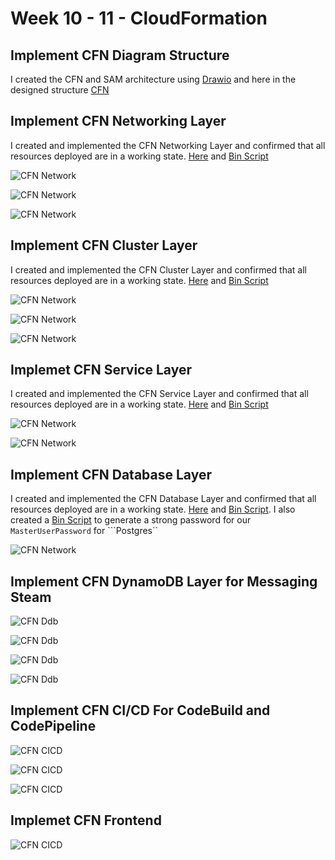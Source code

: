 # Week 10 - 11 - CloudFormation

## Implement CFN Diagram Structure
I created the CFN and SAM architecture using [Drawio](https://app.diagrams.net/) and here in the designed structure [CFN](https://viewer.diagrams.net/?tags=%7B%7D&highlight=0000ff&edit=_blank&layers=1&nav=1&title=CFN%20Diagrammatic%20Structure.drawio#R7V1pVyJJs%2F41njNzz4GTW20fEdRmrmDb0uPYX%2FqwVGMhiJdFhF9%2FI2qDysqCQqsKXPp9RyWpNTLiiSUjIk94dfRyMWk%2F3TfGPXt4wkjv5YTXThjTTGLALxxZeiOMW6Y30p84PW%2BMrAdunJXtDdJgdO707Kk%2F5g3NxuPhzHmKDnbHj492dxYZa08m40X0sD%2FjYS8y8NTu25HHwIGbbntoxw67dXqze2%2FUZMZ6%2FJvt9O%2BDO1PiX6fT7j70J%2BP5o3%2B%2Fx%2FGj7X0zageX8Q%2Bd3rd748XGED874dXJeDzz%2Fhq9VO0h0jVKsfOEb8NHntiPszQn2N9Gzf%2Favcd78rL8NfrTvTXmlyUu%2FKd7bg%2FnPjH8x50tA%2Bq472fjZcgJP13cOzP75qndxW8XwBAwdj8bDeEThT%2F%2FOMNhdTwcT%2BCzSw1%2BOp1Nxg92MHjC4KYa7%2BnwjX9vezKzXxJfi4bEAga0xyN7NlnCIf4JJWH65%2FjMZxl62eDe0GI9mRrVvbH7zYk0%2FMG2z0D98PprSsIfPjH3ISzX8idsFuRjJuER%2BpWYLmLUowYXCvJRwnKiXzBbEfLpQ7jxaQf%2B6OMf1cm815tP%2Fv1eDb%2BaBN%2FB7%2FYIKfjYmeIvSsru%2F%2BBheHgl%2BNBZnyBNztPYeZy5r6Wdwv%2FhzCo50eCbKn4qM00akD8b0QEa%2F4TXiA7In43oAJUvT6X7U%2FkBNwZinyKXJ9L9ycYDwv%2F56Xg%2BGzqPIMUBAiPL9iftngOcJvHlBteqmPrP%2BHHm6wDKgs8%2B4fGqgPKzNtxr4n92Z8KenD3b3oR4xwyH7aep0wnPmtjd%2BWTqPNs%2F7Kl3cRwF1H3Cv0cvfdRd5fZiKsqI2E%2Fu49fhXspvfz8%2FdVXQxYRpUqEWRxREB5RKZej08aqzMd6k7X8a2n%2BQz6ZAC%2Bexf%2Bl%2BqnHiv%2F%2FGLSqVU%2BPUhPFee3ofokMWsm4GGBSKukHjom6ZllLUeV5QSWOyZ%2FdAPfsfx5PZ%2Fbg%2FfmwPz9ajp%2BvRyzGS2WW2gT2bLX3Oas9n4ygrTmftyayC1gIMdIft6dTpBsPnzjA4zHsYfILtZIYHHs8nXXvLm1EfM%2BEOfXu25UCmqSduYg%2FbM2DpqMGTOdaK3apq%2BmDPuvc%2BLyqxQOJi%2BN85PkMSRmzKD5oENWZUKjGJ8w%2BOSEIgZpftjj38Pp46M8cV4s54NhuPdsph10YwkXTrDkRqT5%2B8F%2F3jvOBzxCCJJkENYMnM%2Fj1ruziVhRBrTCsHVksgxsK0ylpMkE2jzBRK29TyYiMzUWXfiw29rFTiP1pqpRyObV5C4k0g5iw6n7G5llli5PR67oxMUFm011okqvVR8SGQ%2BAqFJvFnPraZcqoDKm9ONI3PsmbmNMuMf1i0NlKitYeXb0Br91R4t%2FZy4wCf89ZX%2Fo4Da24wCJVYgXNpNr1Lruc2fLY3TDfdbYdfjkGy4Ji%2FIkb236ms7I8qu7rQorPFLSNuajGF5LK8XFKWwiP9UvOvU%2FPuYY%2F27He%2FPbMXKIRZMBETrCyxkbBYjI0sEueiYCx7Lkp2zNcq2lfq9Yvbz63BmeCxCVQpcIXDlZsC52w3ou8dLPmoE8hN2f7S9dj0GUWiuKV%2FVPvLeqsTrLabMMJJIpMoRFmQzX%2FSXHkGoH8ZaboyMKkslR7e6Sd1%2FzyWgPTOn3Z3Ni0RXHJ5rb%2BUt5Ln56bOxMdT8p15Fyj3e%2BHM7n%2BPOwO4yjQblClxSqNBeK3Mrci%2FOOhocdAx8tIZge26wbIV96zqeRN%2Bzp%2BG43Zvinee2PFY%2FHQ2ngCl4R6P6F7dO3ikR8xPo0hKzNKjqsQsmzummDLFHIvcooBaQZ59epWx2xPnZj46QzPB%2FNn4J8XNDSt6RU%2B3xTSGShdJVwrneIfy2TdaUOLCUD5z4qPFTggeLdf4AuVxaInpvsrlaSor9Mt7fZ1iaz89DeFZ8BF%2FI5L%2F7rSH7ceu%2BwBZYJ%2BuyVwfOCGbCs0sUKH5wBFhu2%2Bt1ncYuXSmMxsXH2N67DuAHRxgkhjjrRfyk9Y8Y%2Fj3Rm0ix4WpFvdLKFMEBvTcAgP0w3omNMiS2b2QR4l64vKNDVPJthDmVqyXD9epKU1%2FHkivTDXyZKznPEcYR%2F%2B%2FOaZFnaI1WPIxsQJH%2BGvo6wNkx2f61H5UXgnBsuSZfngh8%2BnFPWsjgavU9eC84hqqgNftofJWp3CG%2FYjmbMvjBkYu3HyCtYbyniLmkrlvGR3Fx9rneZPeO38C7k%2Bob3Z7OLuv3tvdhxNEovX35%2B0nB11U94BS1zti4%2FT96fjm9%2FexXWi6sf1OMOpNWoINUrgqCDRZkHsZDy8q9YDISw9QkbxklJbdKUng9%2FMJHLhN%2Btbaegv7KZntqGfVpIoFfuW8Bnl6OcxrQf6h%2FeLM%2Ftv4%2Bw7tW3h971PtxTd33Q9L%2F0NKmwA4JzjIN9phxP9%2BnWSVkc3AUtoMGTmxe3uIRpTFSprYajTEjqesEKtBFMt1blbkmvHoVrYDrpgsvbMwIusP%2BAwrrGBgfbL7KXL2d3viAJHCZMfDsKA4iNlaotLyika2s6DgWw7PiwG1ohkQ15hexYE8yoG6GybYyoFwKZkBU0Pp8TBvgi7NmXnDyg6fG4MM2WTuFduOz4l9dVYw%2B34ErZ19QJlr6nBs9nFf%2BUZRtZ4XSLKYzZ82nCYUduXh42mmogam0HAaFcmJNmndKGtH1CCMpJ%2BPJ4v2xF3BA7lWFdPEgu%2FfxlN8BvCyerYfDACvvmyPl3anPXIGTrk7HqV1r5JX%2FXyH%2FX2u%2BVEzaq8oeEpT5I7kt8QnUiy21Ow%2F7fkQ5%2FYH5q5%2F6vSfUlihGkRK49EVS1FXmFv2DxXJSfbh9Pywe87EzU7YFOfPOYGh%2FRMAu6VIvzOKnMEgse94ltl3W0Wa7wOliGUYWdhPe1s9YVZlmG6tb18CiZ%2Fh57jkaydpyblfT0qNjkvYpYAxXZ0OgKRt1%2Boqvf2UbtFcWfSqLHxVFb8qC2DjRbCRw9yyVMUd5EHVmBEfpPHDgkrW%2BKBqTFW2K59NFWdT6ezkotm0OQjw3bkmDDeMFHxXc4HdSyV4RFA4iSUpVA3K6XkMZuGbP%2B6%2FkyPMVFCXztkeMHk1uqhmVNW6XXy6P5i9YP8etR%2FbfXvym2ekPISwJFSx4vWyQbV8xCvILQivJVtwmPGZYmlF3%2B0UqJb%2FxhOw8zeX%2Fp7bk79Kpc3xv92rkI1jJv3OX9gIoYp%2BnuH91tnfyvtXqg34trqeznR%2ByP8kuBzxsxKXNl%2F5wHsvaiVRPqXPtGtZ9BPWV5S4KeIFFoqVskCQoyXtLDcptXZb6e3ZrN29d%2FNiP7uRLiQvq8SDgU0rnRVppevJySrRtERyg30nnBm%2BT1%2FKA0meyjRdcmo1riHZEhSwrFQlsyI8u4DomSHPHzUVMmgqspm5lZumDHTwHulGeyg5ObFkMJ%2BC3lrmqlnl69Yf%2ByDWUzXDvSZbJuf3T84tSn%2Ff%2FdOQYmL7F0amE6qTSauKQWtM8STrIjiSaU7SJ6LyzXYyu6H%2F90pnNDAzFeejfMuDc1OmJL6az9JA5tHz3sFnxRvwpFhFzMrl5Zsk%2B7NYvgYhsv9CdVWqn65YZbDyqo4IFqWOJUSd%2BXK8RaPLvZyVLWuj3Eu6YNryLiNYBl%2B3UmSYlsNMU7OIToTcQy2jRX%2BLRjNL%2BPZElNjhbPvhUiuTPQ9HIkgcmUNknafoF3ki9YT0sCsyVPkFU0%2F%2Bmk9Ldns6K9FOui42adw5KoyzUyweC6OvVAFbqXy78FI7fDtpEX00fvZxkEq46H4ez9qzjc89e2hvfrZ7zubH4bj7EMaQ%2Fb68G19nAI7UkqKvVItHBQyiWn4lefU404rKRs0o5Sl75MTmCYZOLeL%2FjEwRo2ViaYyb%2Fk9D8u4T8C5%2BFxZNYmJWOkTeHzh15X2SsU1sOz4faGO5IFv7IyFbJmgjZ2cqwIapYpC5gQ1VrfVsW739KnlOXfLcBS8LpmmSbcMuXY8yUYkTReeOQgudk1ci1utFbgdtL91r8rkXlHRdarLIguzUzZUIRSA7t3ZdWlHlB8drcWhlATQ3qPczOkFMF%2BXQFsGfrzQ4JENA45KnlpPBoXFj%2B3NJzpR0fE6%2BVIos0VdYHN0vi2OrxcED52KnxcFyA5uCWjiEVUvhB69cxCu921oytx2lIhUlIfesy0kOimSG1IdOo3qkyZBkR6aNOsUwhW29bEYxp9jL7EKy7ciXE5KprB%2BJwb%2F2%2BTiGfT6owngvZJ%2BPqZ%2B%2B8Xt98I2rbkJESdI9kqd0pp%2Bzc3Onm5N6G5C4jstoGxBdRE0obsZ9lCDIG02YyjHdZqvJkWk%2BIhoq6O64b%2BP%2BYeoJS3GJ3UJu5p1HwNDJM89tNdjtpc681bM1MT5oftgW8N5iPpWV6xK7PLXcqquKKuwo0gZKURySUwtGK1DVYahVqrTMyo6ROq8G90kOTcsh432PZwXYPaoqsS%2B758vu%2Bdx2T1RfUFU9brC9QiF7KYRZHe%2FN7GH5mj3oF39esydBnwaXiZYtBpvnHczosT6l0ZNTmxCDSuvephTpy8jo0SyivE%2BuRomiR8iXUfJllLzJKFFux4pGiXUOhkl2Rkl4n6yNEhnPg6Z6m4AeVp1Gq9esZHR5G6QbnxPS8wr6R6NtGpcukRWky630%2BPZ2jvHnKqBPlLI17JcK%2BFIBn1sFSMnoing8V%2B7JLe8dkpkKKKxp4HGpAJqPVS%2BHAOXcksyMeq66TaICkNmuiG6Ur3UBNv9TNnZRf7ntOyP5S6r%2BRr5XYteabf1x1N8lnWdsO9FIPpMmnhZpaKP%2Bctt3CVSjqif50l%2BfUn%2BBlMdX4nRD0TyT5pY6rSj%2B94KXMOb1UII%2FKtPpuOu42x5NYzB0lFHFTY6nGUydEczKulZLERMPqjiK6byh3J9WmpxAtoaYan7qBpU3OL2n64Jylaz1mPaHGtvYPlrJdBL2eN5jy1gu1b8pNv4O47GbJDVpXtJAeQq%2F66sPnMo8OJI%2BcIZ5RsTJXn3gakSrurz%2BOfrA2d3Um7Fuw524WG%2BKrVYGyTU1UKUG5ZpGVI1DE47JQah3NojuhnO%2BXmbjvY6l6zxFdX91OJ%2B6BSHkr3PwUNozOyGB%2B609nt%2FlMl0iv4RqIKIFtLJmUUPXDXDlBaPBHtCbapYWqWbDxsaHLC6rCUDbOES9%2B%2BIywCLwAybPTjdfHkOsiewTHbU8dEW3Sq6II4m8ygkYVdkdGW0F1vH24Sv9GbanD5v5CMe%2FM16Ap3g5j002kTV995l3Cbnecbc%2BS6b2QV8lILooB0k%2BvkyEyx6bHdwVwMtzK8gMFEMBOT88SPUJ%2FmDklSk%2F8w7NN%2BXnkyQ677cYXFIAuKmoHs5vwwgej6O8B2Zl%2BTKr%2BGJWReaCYm%2BMgpk1ubn%2BMTNrzjUk5hezxmPUgh0aWQ0Vshbsf33U5h6P7ZE99daOsmAeS9r51NTiSFdsUw9jK9IF4ZvxvAfHNNq4s0gzJEmqrvrVybzXm0%2F2wIf3vFEXJVoUHsxgXWRXD%2Fnc8MFQeQnSZOzqWBCLrsqB4A4hpujFcSEcT4CRDEheYiYhZcuSG3esF6JUflpZ6BYzuCE4obqhiL4mHJL9%2BmKK1kw5APa5%2B%2B%2FjAfZ01u4%2BeF%2F23FyfjJamS8ywrG1cpuG3umVyJgjunR5fqrNoef21zhU8Z1plnVGNmNywTNNkufFciq3fQtwmNy5JP7PNB5NPOE5v2D1Il2eflgmwhTB1wrlGFQu1NAgXFRKUN1OAvr%2FHRAJ13r58XaKWXByiA1DH5UJh8Fi5LWAHV847IbG4HYm3MsDOTEVve9rMMxVL0qpVSUisntkuxSxyH7pj52zp8OCxcs1VNI%2FAQTtFQ6z28fT9zB49DXEB5C3Bf09YthRKlk2hU40HP%2BPoLoyyJkxT0w3Q3zoPCtQiff2MMtFMHaxVXTPBgMjL3jeTPbqkFaxClqpu%2FGXMLDdHKOTBY6bRX6feguGuJIZPtT3BawRLlHVqEmEJC6vJLRa1qTUTTC7NAFMZhMUCyYpJXbDVeiF%2BdFDPf1iTyqAcLE1mAU0sk5gkuk4vCDZsE4yDw2oK0yDxlqNUgA3GwT8xDESzoPAjmkxrlQUxwVkRGuCdrudlpVoprNQvxXhAxejxfHIs3ChTAp4vNQ0Btj0JNjDfzNY2yxw0HhW6BqqRKNbHTQZ6UTe4oZmmruWXQmLFrbBqHa5UrX10FN4xi1wvA%2BkFOGscJpNKXYwSpmdjirUiHVsjRR%2FG3FGYGVIcHy6icGwpVYBroEayD%2Bqokji%2FwPR4wNTY3oWOsTLd8DF0GtfdmlYGBtIt0P4G14gqA0%2FXy8wAD8QCW8D0dh7Oh9victi0Z4vx5MF57H90QN0xk1SUuSEnUMaNV0XYK79aGJYiBpE%2FbmpSlRC1lLipcYVRqudl2FOSosfdvitkr2cuf6riVAwUckp6aTw3esVl%2F9%2Bnbr0XI5rrZodN1XeQUFIlvV7X1P7kQ8nQfI0wI49T1lIgLM1NRhWJ9EDXqtObuHtkvY28hZFRU6x8FUvGeKq4lyH13ihpxN2pYinJjqR%2Fj%2FcU%2By%2BChFpvd7%2BGnBo20CDvNgjQpNvGLLMuCYo2Cd%2FnnaHT9SSi3ouXK78v0FaUPxWMNvEYVuW57QzbHWfozJa%2FgJ%2FfSOPCaBkWFByOmHEr9fvEeQbPKyN%2BLY6WNF7%2BXjAtk9eBcDsuxdIIRgNKwcPhqgjYI5pySWTT1SNnL0%2BA%2BZs7Yb%2B37b7ihURhoAQv051Pnu1zZzbD9%2FX1mdPvu8%2BBcYYxdsyY4cSzNxYh7eAxqqj15Irom6xlMrQICttDzN%2FWp0TKhEl7%2B3AaDiRu7gOfvtsTB17bbeKScXunINbmqe9tBCOZ9LTfOysi3pdVaGVzs8CzgDat4S4fx7L7dxpDMHBud06tmUmXx%2F1nlkvNxzF%2Bnzyzb75ATikxKWrG8w9HxShBdGUYn8Uh1sotc2%2FfBitfYfyCk4XIdjuQljeD%2BMHmZJEwPi%2Fr4cbW8FOxKKqLMtfDjSpFkBmRPbfF%2FcOwWcd7sNzym0ZNnfMVhGZYfFZV28fnZt0bKcoGcolZ78JURqRiTlNLHeLPL2RtxEP8hw5Z7yIktYyyrJ4MFSmVG6zlBRjUeoc2nZHWpqNmwspe3kYdIdJ2DYLtZ9TJF6Am93klXxNfkY%2FhJ3re%2BO0rL9CMO3JJM2VJ46xsKNrhRMROuUiZm9gVtCVclmIXGPm7XalMahBeIXXS%2FpVMp1GhSXEOJ6wQQVN4TJXL03clZFFaa2DixhFut2bLTcQUtvD5BHwP%2B7HXuqhMHjMlbtg5MSPiSlsDGmpLQdU5Nz%2FIst4hZInjhiwgKovCDyW7IGv3OXlBVnw1x6%2BcyF6esgYrTbYIwEY4uERtKe1585LOukfn13rOK9ZzdnKUKXMUNZTBRlUn2PzWc8zCMjz89RxSJm6fzs3lHKEfeDkniLnu9g%2B9sEvmaSIYNpEcQC5UDmDm5bPrPp7hjc39PE854LP9AnmpmhQpnMXXu1Nupa13t5S1bjkIfIr6ia%2FlhQMuL%2FisnJwD8K6KkamlWug7gqLeWqegQuSEfoH7d%2Fr9UbvZWnCsbMP1iWqNdwqOVubWZrVxVG1pbFe1sarOLb%2BufkG5YmGWmZRko%2B2wyYrrb5LeeU8d5jfempXzxrk9krzqlHOYpaWdU7cZRoSc76RcQNllP6uiJ7pV3qzLi8ZSGFYwkfU%2FyXDzCJKBmU44jd93h2UeO2fvRSXZN9h6gXxMezdkkWBBhDow7C1Cbi5SdSpLDBps7ilR4xrOSIKNKduNkk0cnp1FRvJ2x4PrUq8lTbH1lqmoRdbk%2FSOz26%2BhqETRNPt67oLB0OPIGOwYSRtXSJzhYhRS%2BKBfW7ic5LKFyww3FslG1jVaDho%2Bb2kirImypnD7DFI2chP5QPe9YYsW8207tKw7NLXc40jN%2FuP6VOPHT7rh1HZmEjRqIJgG6Pd4PMFULHLk5viEgdB3tGzIgj5Lu4GeHBjoj6Dj0kcF%2Bondd6ausZsJ0EsZp5ahh9i92V9JmTycG%2Fskb%2BJS1C5ca4w%2Fq%2F6A6%2F2wn8Zf4J4C3C3TLLM4AxUM7u8vjY0FPfZSgHtCu8OiwF2VHvAF7u8A3Cmx6BGg%2B85tYF%2BP7t3JvDeflJ6WIMq4nxEvU1KaDp1RqePnneS%2B7WJmKzGe4pmkUDwfZafFTNSRLifAUKKpNBLVFFyf2y6KjMZB8uhVEk2bWX1wf%2BMI0g0%2BqkrqwpXaQKvJ74ziyELqYVEKshs3cwv0slBEkoMjcxDP5E1OD5pAoHRXcs4lyHLjYIyQ7btX8KdRVdJ6iqIxnCK4mp%2FXRAvKBSh%2BPXgfTXaQ0jzZUtfp9kVT%2BfiS37Ml3zVSWnQar5QswnZli0SW2PDD9%2FYMEOLR04qYjxMTcdDctmloupE1x6V35xNKxPPlOMqlFAOjgFoNFmxJWGAiuLbJQ7s6%2BhwCmtIyCtUPxChmNOfF0CNYE0%2Fo0KncYLIQcNp%2FQ5o9tlOWwwCD%2BXTm%2FFm%2BJhLw6t2R6499sGc2K2ZSBgMO9P7JdmT6%2B2axj863Vut7QgiFtKrf4adA%2FGcEK10vvN%2Fw89tZ5bL1LVOb%2BxMRPCmLOKC4AOOX4HbfxN3um7wnOme%2B7%2FlRvuXBuSlTEl%2FNZ2nQ8%2Bh57%2BCz4g14UqwiZuXy8k2S%2FUm8fxqusIStVOL%2BP1O1JpBzjDPMpjxEACAhmzJTE9tM64vRg5jYzIwWiVhsu4UtH6%2F7bJKvgV1Um81oU9aTSARAB6F5RRHvwVJz03PegVdQaIrK1twLNs%2BJSfUkGH6%2FKyiT8TArpaELaXXTUuy9qNryJ7fa%2FrAH3GZvR29Td79c4uzF7s5xfn4gHT6Lfi%2FJbfUsomg9FPQ1K6SbY1hsnjhVuFrzqWaJcmmWVFnutNCtB1mQq%2FDRrLDgyGNdgwkrCwpdUwle40vxvi%2FFawagcDDFy1L05o1wThR4T0EZVL3%2FAIRZFUdwhS0%2BqBoz4oM0fhj8oqo7yIOqMSM%2BSOOH4afgqaODqjFDiz%2BxfDZVnE2ls12t9SZBhO9EzYAvN76rORO4kCdPjwjocUmFf%2BLUiknqZqe%2FoxPXhERXT2HUu%2Fg8aCN4f0lH9aYZyS8R0daFJUqtQKJ3SLCRW7yFJ9pjJecRVPEj1hrLCavYoQPOqfsH%2FP15bDXCowuRJRGfwHB3w2JSZnhBtlqWdhh%2Fa6QhISXFYmUa74QQhKiEXtY2a%2Fqjl8%2Boz5jOoyvPptiRRiO1rJSOz8nkC9odvD%2BmSdX05K29N94okfva019W0VFZRZbQaudsP6tIq3Byqn0aq6g7HM97v0dui48M9Kop%2Bb2mHs%2FHNhS1EkZunk2w6rUhwzvKNv%2BqIk3glAZQhRE%2FnPV5bCNDj5q3VmDybJpGTNXzNT8gLmi56AApezxt%2B%2B4DRbJ0LdpQSffN1CQzKNwb6pXHFxMpC1pvFZc7ehJZezR2ZR%2Fn3T94D757s43%2FRtlXFfB%2FGWFfRthHM8IW7cdsFLgu9Qm1KFf1yCk4PhVPqY7aWT98Un0aO0uzpHYpQSBj117J%2BS0XctUygJStZ5f75RMsm3ez8jDxLE2D3%2B8g6CdBcvRnmWCDSAs9uoi7Q8XW5YmC0vKyNFWCbuApehK%2Bda%2BDNxI37mvGTRVfTTijNtJmt%2Boa4henYZZtwKY9%2B0977gpZgm6T9ZN7w0owSoIRvFR71j7hFe8jO58%2B90%2FY6QtMJat%2B%2F9Zkv5anonP7Mu%2BuiNP%2B9oN0a%2BPnS97jvaXGG0vtuTvqPjcGlUWjaq16o65T%2F3Y%2F69SeVt2L88GvFnG63%2F4Zdtm%2Fy97oJ3z36%2BnXf71qh%2Fet%2BqDSb1QrpLGqzxu17ku9dk2aN2J1VWs49Yv7Yfu2N%2B7ViNOsXdPLQUM0%2BCmpO6e8ffuDtN3xxvJyUOGN%2F2B8IEZ1fn9%2FtXp5rH9rEvv2Zfj95p9R%2B%2FZlevnfP7Rz8VPvjKy5Pfp32VnNBp2L4UIxvup9%2B%2Be5zX7q9RW8Tw3%2FC8dmndsh%2BfXfP9P2LX3q1cbkalnvt2%2BvrfrIWv5iw%2Fnd7cL57twN7Iszo9paPP9aZfJM7vFXI%2B25M%2FppdPmPZYfNhldO8%2BLHwy%2F47y4cu%2Fyv9%2FTr24%2Fx1eAM6HLNmq2z9Xe3L0%2Bd0b%2BDu%2F8qendk0c7oWv7u%2FzrwDleP%2Fzz3brWHK94kcNzk1w2dtf%2F7MeyO4Bh4%2F6vBtQFz8PQL6N%2B6ONeAHn9spNPg9E9jWQe%2B%2BcdpirvW1ITZJ%2B3q6QO8cRNmeHU5qC%2BaN4tVY3A9bwzq%2FA5mHWZ6ddnC7%2B4WjZvFy%2BXgQTSrZNlcikVzUJ82Wg%2FzZuvOP6a%2BurpdEHyzxnKxAI7QGqPGS2MpaKPVnTaqgjVaP6eN1dkcztPgHPjdJZe1a7juT9FcErwnUKbBGg55geNXzdUdHP9zDvdawvH8cgDXaTXgnt2ld88zcnXRmDVbFXjmB35ZO8P78qZDKNyXN1s%2FZ01HMPc3nrf6SS9bd3C9n%2FRu9RPPf2ncEH5VFaJRa0zh%2Bzk8H7zPmTcG94f3g%2Be8xuddwDWBPvV%2BvVrpX68atOHgu13PQCpoY3U9bQzukONXTWexhPsumrUHHINn%2BrlseGOiORhOL%2BF5m7X%2B8rIGz13ra3dLogFtV1dAWzgf33%2FZuIHzHYJ01YDmK6RjE%2B4Fv8lV69cAngeO7TJ4fu%2Bdq4QAzRYwl1N4Hq056LrvDPRaAV1AQh8WzYvGAu45a7TugObXC7gfg2eC6%2FVhDOnR165uFgLuwRqD%2BwE8A73CuYM5u2o12KUr6V3eXMK71M5cOl7WHgRcC2mPNFs1bipAn9MB8kZj8FPz5wl5YgV8I5qrs1mzVoe5uBaXtQbMaZ%2FDOxCgJW%2FW7gdXNwKuDe%2FgiJdmdbFEPgD0mbrj8G7es4AE1fo4L7wDNLyqwdwjTVd3FGgJ9KgL4NclXhtoCJ%2FPKDwzPPudgPdDelH4DTSvvFzdNmYhT7l0OmNNdz6AJ6uLF3zmxpLAnAreGDRgPuHY2hmD%2B6AcEDgP6Q089gDXAd5e1Zl3ne4K5gTu1dXg3i9Im%2BagB3TBd7%2FDd0c5gLm5Rp5H2UP%2BfgHegfmHdx3AnAyQr%2BsE%2Ba1%2BsZgBLfgVytBSvFwBrRCNgcbTZhWOd1D2Hpgrw66sPeBzceA7ArSD5%2FxngOcDP4MM9VG2QfYQ2c9g7mBukR9ukEZ9itfC922uzgcNfP8V8DHKGMiD9x7wedWFc%2BHeNcALPL9W1%2FAazVFjCfcDeXpA2QNt0QcZgncGmUY5ucK5bV0D73Rhzs4AV8QLzK8jI%2FCV0%2FARvrKBqvGxNaoiLzU04Hklqt49%2Fkt6m9riYjj%2Fdfv03L4Vuqc56oCcZgJCNmuVpXt14KomItigCRL4EzlpARQO0MpHmTsJdYLP%2Fw48iTx7uWx1QWr6IIEL7s5iC7nQHSMgKdTlfhwDNIF7LIGqM6RiA6V6AAi26gOSnXlS06rPECURNd3ZQBRqweyCTu64HHgtYEbhd0U0WWMGs6M1VsBdiFADvAe8T%2B0OkWV55V4LpeEuEWlAGjykGdxJSFPnAdI0HB8FqnDfFkg%2FcCC8t%2FfstQd8dkRorVG7ngInAjc0ZbQRIdo4IdrwAG1QGwENEK2Xd6sz4DyQOhlpBg8y0rCrGNI0JKTpS0hTERGkaVVeZKRBKbqqdRmOA4oCiqDG6msuuq8AaWsPKGWI8q42BC0D0gTz1boDCUAN2kfEwOcDzYOS2F3COyyR%2FnCMq23WaPMgo42IoY2TAm2WMtrchWjTWV8H6SlAw6J99wLoQFw6u%2B%2FzE9HDvQbMBc7JEniZwH2BH4YDl0busXXQNHVAWwK%2FKwTovILnF4AALoo1AdnhP9QU5G51jc8I9DpD7eQjTV9CGnj%2BbUgDtIdrMY9nHwiiH9INznetBJBJ6qFpA62OZROeC67BYK4RRTWU1QZaCCu4B16r9UA8WaqLTs2nZQv5rqLdrVyaoiUCc3aHdEBND7Ql%2BI4vVyHSorWC9wMLgqW0kEBWJQtJQ0vFt5AoaG7JQjoTkoW0Ci2kb2MVuq6AN0GbrG3QwIZNRkFACtQPDCXyqoaS3CfI1Yg0gIyoZ%2BBN7qbuk6EkoQ2wApz3KIl2yAsiwRUiIdhXeEzDfcszn4vrS1d6YUY8vQESB4gLnAC21L8DsPGAmhWGNhzqJEBlRAWQSDh%2F0PX0FqApvD1I%2Fh1yzQvOEvyNHOEioI%2FWwHn9Gdp7Vy4nI8dVQAcTsEMBBWtnzuXaO1jc%2FfdjXL8AT%2BIBENad9QqcAwgFnA1cuGFTgZ1349pUiwYiaAuuDTYG3BNsCdRzw0SUw%2Ff0UO6OhCi3DFGO%2BSgH70iWruQMcObRlu3C%2ByOHNFao%2B11N49pYiA4Num020TJtEPfOgAGNWg91GvCOK4NoLcOMAY6BTgJ%2BW%2BGMXaFF27omri7BmaoiRvU8a68F1l6tTlx9U0XLtYK67AU9CvB1wBIEuRwg7gO2IR6BjG15OkRttOMQ%2FcHmArtndbeqAG8hKoEE3bi22cKz0V0tC3RzbfuVJyUwR2hnuIjch%2B%2B7iLJLV6NUAyTuuvYcPDmiuYeagDTw27PrEZ1rKIHoV9wBIhLm8Q7MLdrnLtKdeWjRarh2JVoIDUToWtfTrJ79jfY98iDy6cq1OVFWBq5%2FIhCFGqhJVw%2BztfQiT%2Fc92x8106ofaALm%2BhjwvE1EjBVodBeZ8Ppnno%2Fh%2Bh2IIn20sVx%2Bv6o1PVsOrQq0IwE1wZpAzQbnPaAtvHD9Lne2fq5c26yKvIrv%2BMA9GScuEqF9jPwMnPPi%2BoArtDgAKQfwniBLgAMc0H8TdZR2193oX%2FbrdrENcVp9gd4n6ucm6odVg6z1aDfQo8zXo8TXo6AXYhY7j%2BlQx6X6Cu0YvA5I9srT7a4nKdATbd4CPqO9gHoIre4W6qE64j8c04VjEbnQ66szVzLBEm8AV7jeH9hYLichpV3PDHUsWtyg710dgjZcHaT%2FJ0G7rOkecz1zuQckGK32BnoB6MkCpzRc1EN7AqXhgdhO%2FTmIZ3z%2Fdnrfu%2Bj3Xb8fOAfek7u6ZNBFWWU%2Bx6E%2BxWfSXH3jwO%2Blq%2F%2BAEwFtUQ%2FhM7rIdA121R38Rs8baXGHHgZ4sYAByEErV2dTTzLOXlyOcJBLXW6BuQDd4%2BEEzgVHzxn0Ib7TC9qcTReVwdZpeXaJZ0tVVp4H8sDAlkDvDb015P4lzhW%2BB3pxSFO03y69uV963svDS2AzuZpjgDZbA20x9GwQXRnqd6D5FmSvI07h3BOgFQ%2FsO%2B9Z3GdbofQ2XNvp2rULAcmZax8OKqCb0fZArwp5qIF2JG94HjvQt46fNfS00QtqglThe13Vrl07vIGSj3O2qiMfwPhPd56Ax%2FF40Cb%2Feu%2BLXo7Lo2BPuJJ35tuZyLsPyBfM9epAtwN%2F9EG3a52Ln1Z99Oupc7HQ6%2BSXF5carD2hHhs%2BAO%2FoKNEg%2BTl4Tw18WrTGEC%2BAc8D6QyxHfPJ90AbiJ77V0pWqWt9%2Fe9ffDDUTvL3wqTvzqNsPqDtz%2FdNahXoa7Kfmzx4HztycPVcnwH2pP3uae12wPfzZ03zq%2BrPXn3rY25j611%2F61BX7Utf1tlZduhG5m7ZvteEdO19cjf6hvW8JEb8Rfepd%2FLu8WiZJe4Oi5ehagq7Fd71qoE0CdpprP7hc58WNULcB2oHNA6jaQhTpo%2F2xQulpXrh6QaBH5uoA12tCu6iLMSH01uD5QSe6KHgGXtsZSvA2%2B6K6YC4ertSaIKTMarohk5tx2cVzl%2F96%2FI47arv%2Fz2Tx1WDlaBf7EqWKNtm8rFjZ85tb5bE0Ee9J6pcHKBLgnsZTt8EJHI9rA5329BOlv%2Bk8unqu3Jos2CusoEW7gnolxrIten%2F8HeG2NEMEahEz6xW%2F1A0PvVKcopPiDCpVjwS71CRluVFOxdYz8spzS25kFy7W%2Bzjwo3bzGXcilBsMlqhijV65FSHluSUti4L2HElsjkqt1%2BQnbrRGWSfPrrujZJ4XoKdFiUO1RWXRTGq%2FS2piKqywthyeF0Ik76Dx1eryM3dlS9HqUhNYXRFUSLjtLk8r1f89a9a%2BuuB9dbr86nR5EG766nR5jLPy1ekyo06XRPLOqU7Lhh6z2MOSsWK6XWqqHd%2BlOUHeeUqkQderr%2FDpfhL219qjSxhlVGpMoQhdWIqsf8sqW5ZmCJ3rlFq6wXIj0zE0KCLEFLUktj26spLUDYpm9ugJvJnUgraNkZPlzyybQqcaD37Gy0qEUdaEaWrARlTTeZATvclvmlEmmqkzk%2Biaaeg0t8BZsKH4se3EVOt1MtWeexsE%2B2%2B%2BdFNpbN06ML4L4odVUa%2BTHFHmlkmEJSzcO8aSarQ0poTgDbnSeFyQ8gs5B1W%2F76lOJKDQ7niQpr0xHvRG4h7BlubsjBmVD6gGe8vH9mjc6%2FyG97Lbo4zMTqJH91ej1Dh0QaVeUAl7phKauuhcO%2By%2B1Nq%2BRedfEpreUPUUdxZyaWrRVbVjEMtDdNwtplWJlnpVVn%2Brfn3leguRUJqYVJrRPJZQNNUi6zaw%2BOpQcVQdKs4N84yIk706VNSIVqXxHZo%2FaoeKYXvU6bWziuHJu9UcHrW1%2BCpo0M3eNSMb9nTa7juPfUVngyVgN4aiedlCJoX3NPXferzOPtnhHdp%2FZsfr7u6aTWkLbhoSM9L2XtXOOj%2FzLd7Hous3wx25M2lP4xP5V811HWruchtS%2B%2FPkvJlBm5H1HGqKjsY02J%2BjoFmM7yOzMUWeYH6aKaKEmFI3EQBSVWe%2BQjvGBE%2BwMUenlVb12%2B%2Bb%2Bq8zL6xIP80cWdySpyjMHNucIqLogJnjFMWD4M2z29%2F1RuXi7NNMDaXBWsC2mbGKlZ14kOHnU689cxOv6zN7NP0800O0aEYtDMStCEuRhZnj9Ozr1n3FgFLHgBzg7pxCQCRYcTxcCChufW7YLSjYn0auTS5vXUYpU%2BRXE0W2Rn6SbaRIQyggWwNoI6K%2Bk26UFT0ABSlbisU%2FSqzcCBQ3GQqHvq88jd0snMhdzChTQi3GiaHjz%2FhGdLpZpkzENtHYZDCTlg2RvM9GhuwWXw%2BtzOFBPw5KvmoSQe4109CsIN8mmtyVMDubmTgK0MgRVL%2F6NL%2FrKPjXFmIp%2BzT37Gd7OH4awcP8fnBmaSFgpzlApOTNsPP5wQxZI%2B4BYa2HPRm6KeGkPkqIpFZr%2F%2Ft5gqcwdUyTrFwYU%2Bz9SovcNIOz%2BGbKsTlxcwBD8cy%2F2rJETWm5ACPN5qYaU%2B2Zy8uqqKbJcyOdykHwuPxenKgyKhF6S8HDYdQTEF47UWVSVofzKXI7I2cvTwCrm7UVePH3lC7pHXfrTxVeOtTweJnuHMDi3JnNcOHMT2pw%2Bn33ORCrx8BqzgwZgZHM%2BIvwwIcKOUzpVRGVMOZV0ctZ3MT1y%2Baa7VG85%2F1aLuluuZSUcq%2FXNbU%2FmdGTRpGNE6qiZrDNUsRBzcth4MFyVXHbt5SJVCItTg67gYuZNpXO1wOHSqXjH3fvJh4w%2Fc45sN6azfiqfKjSevsIX3iFH5rMNR%2BKK7Zc85XecWMdAFbUBOdUqTmCrWMjWJeXX82L2hZ2o3mDr93XnRvIQeTLSpvP72vXwuWLGtKqldAKaOrClbu0fEVaviItHyjSMu7ZT86TjXTOCN2FGdWFlqGXg8DzBroHGypvgjvPzZANOr68oyIOHvRH2w3L4qDb8fAAnD8kcf3%2BYcXblExO3vWNpqSuRmEPslefQPyFzpy1ajzb8LT9YAdhzi8N%2B6VhP5qG7cydYS8r50mTa280S6VfNUXYLRjLQb8W1EgvUxVgpdWvHmQdLrITX2C4cGbf5p0YzSOCoxTubXHtoSRhsYD3niIoS83C7gxhvqflvjO7D57%2Bjcam1CCUEp0opUGR96TlFkoI1po2AzMAA98DQzv9msN7rlgpCRGdHMs0yyw%2BN6bCE8gtfYKLePrEjb8fLrmZ2U%2BxyXl12CxLSkpdLCjhVMXmlKhSUXJbvlN0vT11Vd0Rk5IZ%2BlGSMl4YV7OfhuPlMdOSyiVpx0HLoE74A66EvNnTV7uCItgcOUirCCoAgkt4NpJ%2F1np%2B9o%2FkSvVvxDQ3r7fzBMtPAE48nlP%2BthPC3YWTzojRSjohJ7dZJG8Zju7LCeZKB57UOhUi8Kk2hhRJFXiBkmckuIVk5OnlRJVScVa9ga8DXAqzKbz7J%2BRTBEbgvf3S7ruO0tPGYq0%2FGq7fsjRYBj7Zzdqikd1LS%2FCukRXA0VhaPRqYKiNGUWqWn4Gp6O%2F3fT69x%2FO8vaYrmPk8ncVm4yizWzKYKamjN8wbi2shqtJC%2Bc1RXKO3Jk6%2F76YkBTL0SaYnFrUwrXhxilVkbQovqvHaZmqLME%2BiuS1cP3lFdkuKTUJ2LTJnaZMEUaUUcZQDr1Psu56bR7XNOTGpniR9Rxf4TF1tMxln1WuqpEvJNJahdCpUKdr55RUqeiRshnR%2B4Ot%2FGjQ3uGRkm1xlE1FaZP09Dxr1HbbaUN7nhjKrHHQGSFNsSLViisG4oqNE8Wj4VXu4k6ETee1d1R5yRXeM8wkQHOwSVWELVgC533%2Bk%2BpbXTbNUnahF8cUQu8oTVXtq5VcNY8ZR5OhXAoMOFLstWPOtG1y9jbhWQcusB4hspp8D661bEb4RyI6gXYmoMaNS%2BXh6szdePA7H7d7vngNv5nTm3sNmY7RaRC4e1AxFFEKRdB6M5cBMybvC%2BVHd10drYULbU3vqHiUr2MViUbbHS7vTHjkDp9wFTogdo%2F5%2BV7z3g65lG1rUKS0Jrui%2BGKxWRKLAee01zBX9b9YmFVmbUKoWjBvy9ZEsrF2zqBNpFoPS60hnvyK7L%2FKgn8O7MphSp055cfjDKesUtdlfyvp1yvp%2BPJ3Zvd%2BrLPMJ4htrpQv8GbllNhqqqNIRbG0U1c7lgrY5yvAF%2FvoBsoZZV7g0RL65zAR%2F%2FAJ2%2BnvPt0mtviYex7xT7UW5tDuKUjyoKLT7RRBwOHTZZJbq7c1KKyHXxGS0rBuCagYnnBuSRamxdEk3maWUKLrPodC6fgPSUrL%2FpVk%2BigQ0ElcYili7xsuKGFhu28pzo6AEtOMrJeZGJtVSijwwYhjSTMttGTPLUYvdShhFlBsHd31PjkCwLrvbEXjzVjVvFElF68MNrFPFQ94F3oXZiBG805R4x3Ijbnxx%2FOdNyW5PZ6V4A5kPG1wQRAovcqbYboXFJya%2FJXFD5f5u7a8lBxf1hOBiVhuhk41jJv3OXxwLFOFvNGLxt87UG6ZXqg2McSGj%2FAFWQUdiy%2F6o4S6q%2F7Mz6rnT03nlA%2B8d1k2ifMqw7C4H6r21QMtCQg0i5CUAgwrVBixCEQKkNDcANZODDE9KZom1wbMS%2B%2BBtFYyn5Lztr7Lroy27PteEIayTvcquqwbl9DwmcB%2B27HqtGX6P2o%2Ftvj35zbOCEUOuCijplq6AEV2R%2F6bn5nUGfVc%2BtxWmwHidUcXkFGuJmR8zJFCEoy%2FMdHEx1bVi7hILN%2FcKruahSS5hA7aruE3xrkVEGsyCWkWm5aI0kQYzp8CSLi%2FsBw511mElU2q3A%2BxhbGeP2Bn%2Bo%2BXMHNsjJe0n551GSoTS0lfHhpkuw0SGqiAeLdl0ylNY7Vt8t7wXs%2Fm5qTORpNOPzoJMvZjdmXeBcr8Xzuz%2B97gzgKtMM%2BJETuXAtW4oGFEzyrrC6dRzSz2zCrJIIhZH2M98bW5kvXgX7C2YIpn3rW19XqcIGI828ygJLdJ3LcUZmrWjqj2sR044IyfdYcVdkB3xxvSRwr3iGl8ImRNC5gWKwrRUoGiWdYV21rfI5BtBkcUYeFfA2AFb56XsTkEiRzrrnNwh4CAjpy4xv4%2BHTnezk4LzipjswdJq45tS7N1ALHzIKe5Q4W5ekdUGFYyTMtn8J6fOBOGSSP6ugtm0%2FJgt3ooqTV72xO654b59dq39YhI1kzBtK5MIRYEAZYo%2BBTyv%2FEMRPNJ78tWDTg4FmGBvJO47zL1OT1wrkxDd3vZt2H9LTmxL7sEknyGELk1uLtZqvPjmauL0ncddtTDlKS%2B3R%2B0V8MBi6oP0CXYvVyjuYwiG6FT2BoQqIh5eupAsOUHYOxS%2B1L1ODlylaMVrg64q9aPkTk3T5RUboStjdYXuXi3Ihy22FSQ1Gx8qRmJJEQ%2Fdb%2B2Sq0YI6RJpaLrpqRUcS%2Fio3YKe7MnIAT4fP2YVZWVSI%2BiSrmgZJKwyUxQPBa0p9oCQE6y0xHDUmv3w7Rrjno1H%2FD8%3D)
## Implement CFN Networking Layer
I created and implemented the CFN Networking Layer and confirmed that all resources deployed are in a working state. [Here](https://github.com/EOyebamiji/aws-bootcamp-cruddur-2023/blob/ccf9033685aacbd688eb332cba86e6a6dd72bfce/aws/cfn/networking) and [Bin Script](https://github.com/EOyebamiji/aws-bootcamp-cruddur-2023/blob/761eb382260faf32b8167001ad7626b489ff507b/bin/cfn/networking)

![CFN Network](assets/Week-10/CFN%20Networking%20Output.png)

![CFN Network](assets/Week-10/CFN%20CrdNet.png)

![CFN Network](assets/Week-10/CFN%20CrdNet%20Outputs.png)


## Implement CFN Cluster Layer
I created and implemented the CFN Cluster Layer and confirmed that all resources deployed are in a working state. [Here](https://github.com/EOyebamiji/aws-bootcamp-cruddur-2023/blob/7ea67cbd6ae0901170cd93699dc5d92bde440b58/aws/cfn/cluster) and [Bin Script](https://github.com/EOyebamiji/aws-bootcamp-cruddur-2023/blob/ccf9033685aacbd688eb332cba86e6a6dd72bfce/bin/cfn/cluster-deploy)

![CFN Network](assets/Week-10/CFN%20CrdCluster.png)

![CFN Network](assets/Week-10/CFN%20Cluster%20Output.png)

![CFN Network](assets/Week-10/CFN%20CrdCluster%20Outputs.png)

## Implemet CFN Service Layer
I created and implemented the CFN Service Layer and confirmed that all resources deployed are in a working state. [Here](https://github.com/EOyebamiji/aws-bootcamp-cruddur-2023/blob/d75f3ae7bd19a7c8f3618056829ba760c544b5e9/aws/cfn/service) and [Bin Script](https://github.com/EOyebamiji/aws-bootcamp-cruddur-2023/blob/d75f3ae7bd19a7c8f3618056829ba760c544b5e9/bin/cfn/service-deploy)

![CFN Network](assets/Week-10/CFN%20Service%20Output.png)

![CFN Network](assets/Week-10/CFN%20AWS%20Resource%20GUI.png)



## Implement CFN Database Layer
I created and implemented the CFN Database Layer and confirmed that all resources deployed are in a working state. [Here](https://github.com/EOyebamiji/aws-bootcamp-cruddur-2023/blob/7ea67cbd6ae0901170cd93699dc5d92bde440b58/aws/cfn/db) and [Bin Script](https://github.com/EOyebamiji/aws-bootcamp-cruddur-2023/blob/7ea67cbd6ae0901170cd93699dc5d92bde440b58/bin/cfn/db-deploy). I also created a [Bin Script](https://github.com/EOyebamiji/aws-bootcamp-cruddur-2023/blob/7ea67cbd6ae0901170cd93699dc5d92bde440b58/bin/cfn/db-pwd-gen) to generate a strong password for our ```MasterUserPassword``` for ```Postgres``

![CFN Network](assets/Week-10/CFN%20Database%20Output.png)


## Implement CFN DynamoDB Layer for Messaging Steam

![CFN Ddb](assets/Week-10/CFN%20SAM%20Ddb%20Deploy.png)

![CFN Ddb](assets/Week-10/CFN%20SAM%20Ddb%20Output.png)

![CFN Ddb](assets/Week-10/CFN%20SAM%20Ddb%20Resources.png)

![CFN Ddb](assets/Week-10/Dynamodb%20Deployment%20Evidence.png)



## Implement CFN CI/CD For CodeBuild and CodePipeline

![CFN CICD](assets/Week-10/CFN%20CrdCiCd%20Deploy.png)

![CFN CICD](assets/Week-10/CFN%20CrdCiCd%20Nested.png)

![CFN CICD](assets/Week-10/CodeBuild%20Deployment%20Evidence.png)


## Implemet CFN Frontend
![CFN CICD](assets/Week-10/Cloudfront%20Deployment%20Evidence.png)
